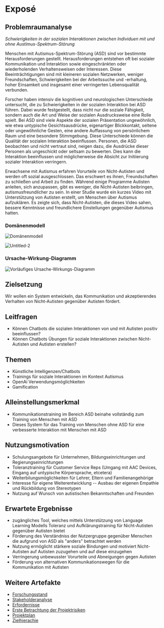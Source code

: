 # Exposé

## Problemraumanalyse

*Schwierigkeiten in der sozialen Interaktionen zwischen Individuen mit und ohne Austimus-Spektrum-Störung*

Menschen mit Autismus-Spektrum-Störung (ASD) sind vor bestimmte Herausforderungen gestellt. Herausforderungen entstehen oft bei sozialer Kommunikation und Interaktion sowie eingeschränkten oder wiederholenden Verhaltensweisen oder Interessen. Diese Beeinträchtigungen sind mit kleineren sozialen Netzwerken, weniger Freundschaften, Schwierigkeiten bei der Arbeitssuche und -erhaltung, hoher Einsamkeit und insgesamt einer verringerten Lebensqualität verbunden. 

Forscher haben intensiv die kognitiven und neurologischen Unterschiede untersucht, die zu Schwierigkeiten in der sozialen Interaktion bei ASD führen. Dabei wurde festgestellt, dass nicht nur die soziale Fähigkeit, sondern auch die Art und Weise der sozialen Ausdrucksweise eine Rolle spielt. Bei ASD sind viele Aspekte der sozialen Präsentation ungewöhnlich, wie etwa untypische Gesichtsausdrücke, eigenartiger Blickkontakt, seltene oder ungewöhnliche Gesten, eine andere Auffassung von persönlichem Raum und eine besondere Stimmgebung. Diese Unterschiede können die Qualität der sozialen Interaktion beeinflussen. Personen, die ASD beobachten und nicht vertraut sind, neigen dazu, die Ausdrücke dieser Personen als ungeschickt oder seltsam zu bewerten. Dies kann die Interaktion beeinflussen und möglicherweise die Absicht zur Initiierung sozialer Interaktion verringern.

Erwachsene mit Autismus erfahren Vorurteile von Nicht-Autisten und werden oft sozial ausgeschlossen. Das erschwert es ihnen, Freundschaften zu schließen und Arbeit zu finden. Während einige Programme Autisten anleiten, sich anzupassen, gibt es weniger, die Nicht-Autisten beibringen, autismusfreundlicher zu sein. In einer Studie wurde ein kurzes Video mit Unterstützung von Autisten erstellt, um Menschen über Autismus aufzuklären. Es zeigte sich, dass Nicht-Autisten, die dieses Video sahen, bessere Kenntnisse und freundlichere Einstellungen gegenüber Autismus hatten.

### Domänenmodell

![Domänenmodell](https://github.com/raziel-razmattaz/EPWS2324EngelHatzkeBreidbach/assets/116623272/b9f49c5b-32cb-4acc-b408-b4d6edffd358)

![Untitled-2](https://github.com/raziel-razmattaz/EPWS2324EngelHatzkeBreidbach/assets/116623272/0a955785-f10a-4c0d-a6a9-678f6bc6a347)



### Ursache-Wirkung-Diagramm

![Vorläufiges Ursache-Wirkungs-Diagramm](https://github.com/raziel-razmattaz/EPWS2324EngelHatzkeBreidbach/assets/116623272/fdd04687-a7e6-4194-892d-5eec860b9854)

## Zielsetzung

Wir wollen ein System entwickeln, das Kommunikation und akzeptierendes Verhalten von Nicht-Autisten gegenüber Autisten fördert.

## Leitfragen

- Können Chatbots die sozialen Interaktionen von und mit Autisten positiv beeinflussen?
- Können Chatbots Übungen für soziale Interaktionen zwischen Nicht-Autisten und Autisten erstellen?

## Themen 
- Künstliche Intelligenzen/Chatbots
- Trainings für soziale Interaktionen im Kontext Autismus
- OpenAi Verwendungsmöglichkeiten
- Gamification

## Alleinstellungsmerkmal

- Kommunikationstraining im Bereich ASD beinahe vollständig zum Training von Menschen mit ASD
- Dieses System für das Training von Menschen ohne ASD für eine verbesserte Interaktion mit Menschen mit ASD

## Nutzungsmotivation

- Schulungsangebote für Unternehmen, Bildungseinrichtungen und Regierungseinrichtungen
- Toleranztraining für Customer Service Reps (Umgang mit AAC Devices, Eingang auf untypische Körpersprache, etcetera)
- Weiterbilungsmöglichkeiten für Lehrer, Eltern und Familienangehörige
- Interesse für eigene Weiterentwicklung -- Ausbau der eigenen Empathie und Rückbildung von Stereotypen
- Nutzung auf Wunsch von autistischen Bekanntschaften und Freunden

## Erwartete Ergebnisse

- zugängliches Tool, welches mittels Unterstützung von Language Learning Modells Toleranz und Aufklärungstraining für Nicht-Autisten gegenüber Autisten bietet
- Förderung des Verständniss der Nutzergruppe gegenüber Menschen die aufgrund von ASD als "anders" betrachtet werden
- Nutzung ermöglicht stärkere soziale Bindungen und motiviert Nicht-Autisten auf Autisten zuzugehen und auf diese einzugehen
- Verringerung unbewusster Vorurteile und Abneigungen gegen Autisten
- Förderung von alternativen Kommunikationswegen für die Kommunikation mit Autisten

## Weitere Artefakte

- [Forschungsstand](Artefacts/Quellen.md)
- [Stakeholderanalyse](Artefacts/Stakeholder.md)
- [Erfordernisse](Artefacts/Erfordernisse.md)
- [Erste Betrachtung der Projektrisiken](Artefacts/Projektrisiken.md)
- [Projektplan](Artefacts/Projektplan.md)
- [Zielhierachie](Artefacts/Zielhierachie.md)
